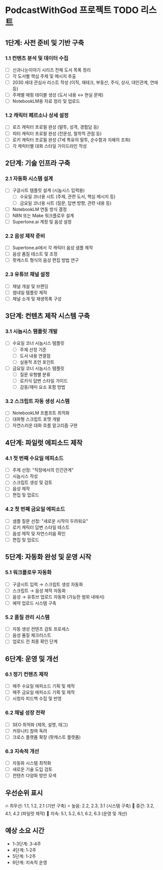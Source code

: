# PodcastWithGod 프로젝트 TODO 리스트

## 1단계: 사전 준비 및 기반 구축

### 1.1 컨텐츠 분석 및 데이터 수집
- [ ] 신과나눈이야기 시리즈 전체 도서 목록 정리
- [ ] 각 도서별 핵심 주제 및 메시지 추출
- [ ] 2030 세대 관심사 리스트 작성 (이직, 재테크, 부동산, 주식, 상사, 대인관계, 연애 등)
- [ ] 주제별 매핑 테이블 생성 (도서 내용 ↔ 현실 문제)
- [ ] NotebookLM용 자료 정리 및 업로드

### 1.2 캐릭터 페르소나 상세 설정
- [ ] 로즈 캐릭터 프로필 완성 (말투, 성격, 경험담 등)
- [ ] 피터 캐릭터 프로필 완성 (전문성, 철학적 관점 등)
- [ ] 로키 캐릭터 프로필 완성 (7세 특유의 말투, 순수함과 지혜의 조화)
- [ ] 각 캐릭터별 대화 스타일 가이드라인 작성

## 2단계: 기술 인프라 구축

### 2.1 자동화 시스템 설계
- [ ] 구글시트 템플릿 설계 (시놉시스 입력용)
  - [ ] 수요일 코너용 시트 (주제, 관련 도서, 핵심 메시지 등)
  - [ ] 금요일 코너용 시트 (질문, 답변 방향, 관련 내용 등)
- [ ] NotebookLM 연동 방식 결정
- [ ] N8N 또는 Make 워크플로우 설계
- [ ] Supertone.ai 계정 및 음성 설정

### 2.2 음성 제작 준비
- [ ] Supertone.ai에서 각 캐릭터 음성 샘플 제작
- [ ] 음성 품질 테스트 및 조정
- [ ] 팟캐스트 형식의 음성 편집 방법 연구

### 2.3 유튜브 채널 설정
- [ ] 채널 개설 및 브랜딩
- [ ] 썸네일 템플릿 제작
- [ ] 채널 소개 및 재생목록 구성

## 3단계: 컨텐츠 제작 시스템 구축

### 3.1 시놉시스 템플릿 개발
- [ ] 수요일 코너 시놉시스 템플릿
  - [ ] 주제 선정 기준
  - [ ] 도서 내용 연결점
  - [ ] 실용적 조언 포인트
- [ ] 금요일 코너 시놉시스 템플릿
  - [ ] 질문 유형별 분류
  - [ ] 로키식 답변 스타일 가이드
  - [ ] 감동/재미 요소 포함 방법

### 3.2 스크립트 자동 생성 시스템
- [ ] NotebookLM 프롬프트 최적화
- [ ] 대화형 스크립트 포맷 개발
- [ ] 자연스러운 대화 흐름 알고리즘 구현

## 4단계: 파일럿 에피소드 제작

### 4.1 첫 번째 수요일 에피소드
- [ ] 주제 선정: "직장에서의 인간관계"
- [ ] 시놉시스 작성
- [ ] 스크립트 생성 및 검토
- [ ] 음성 제작
- [ ] 편집 및 업로드

### 4.2 첫 번째 금요일 에피소드
- [ ] 샘플 질문 선정: "새로운 시작이 두려워요"
- [ ] 로키 캐릭터 답변 스타일 테스트
- [ ] 음성 제작 및 자연스러움 확인
- [ ] 편집 및 업로드

## 5단계: 자동화 완성 및 운영 시작

### 5.1 워크플로우 자동화
- [ ] 구글시트 입력 → 스크립트 생성 자동화
- [ ] 스크립트 → 음성 제작 자동화
- [ ] 음성 → 유튜브 업로드 자동화 (가능한 범위 내에서)
- [ ] 예약 업로드 시스템 구축

### 5.2 품질 관리 시스템
- [ ] 자동 생성 컨텐츠 검토 프로세스
- [ ] 음성 품질 체크리스트
- [ ] 업로드 전 최종 확인 단계

## 6단계: 운영 및 개선

### 6.1 정기 컨텐츠 제작
- [ ] 매주 수요일 에피소드 기획 및 제작
- [ ] 매주 금요일 에피소드 기획 및 제작
- [ ] 시청자 피드백 수집 및 반영

### 6.2 채널 성장 전략
- [ ] SEO 최적화 (제목, 설명, 태그)
- [ ] 커뮤니티 참여 독려
- [ ] 크로스 플랫폼 확장 (팟캐스트 플랫폼)

### 6.3 지속적 개선
- [ ] 자동화 시스템 최적화
- [ ] 새로운 기술 도입 검토
- [ ] 컨텐츠 다양화 방안 모색

## 우선순위 표시
🔥 최우선: 1.1, 1.2, 2.1 (기반 구축)
⭐ 높음: 2.2, 2.3, 3.1 (시스템 구축)
📝 중간: 3.2, 4.1, 4.2 (파일럿 제작)
🔄 지속: 5.1, 5.2, 6.1, 6.2, 6.3 (운영 및 개선)

## 예상 소요 시간
- 1-3단계: 3-4주
- 4단계: 1-2주
- 5단계: 1-2주
- 6단계: 지속적 운영